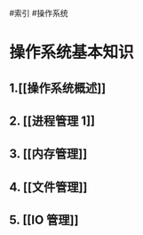 #索引 #操作系统
# 操作系统基本知识

## 1.[[操作系统概述]]
## 2. [[进程管理 1]]
## 3. [[内存管理]]
## 4. [[文件管理]]
## 5. [[IO 管理]]

